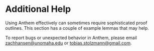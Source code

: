 # Additional Help

Using Anthem effectively can sometimes require sophisticated proof outlines.
This section has a couple of example lemmas that may help.

To report bugs or unexpected behavior in Anthem, please email zachhansen@unomaha.edu or tobias.stolzmann@gmail.com.
